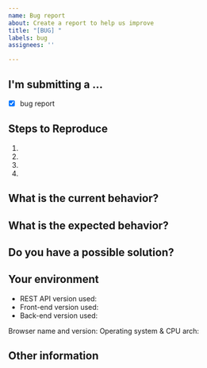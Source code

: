 ```yaml
---
name: Bug report
about: Create a report to help us improve
title: "[BUG] "
labels: bug
assignees: ''

---
```


## I'm submitting a ...

- [x] bug report

## Steps to Reproduce
<!--- Provide a link to a live example, or an unambiguous set of steps to -->
<!--- reproduce this bug. Include code to reproduce, if relevant -->
<!--- If possible include a visual proof of the problem (screenshot, gif or video). -->
1.
2.
3.
4.

## What is the current behavior?
<!--- If describing a bug, tell what happens instead of the expected behavior -->
<!--- If suggesting a change/improvement, explain the difference from current behavior -->

## What is the expected behavior?
<!--- If you're describing a bug, tell what should happen -->
<!--- If you're suggesting a change/improvement, tell how it should work -->

## Do you have a possible solution?
<!--- Not obligatory, but suggest a fix/reason for the bug, -->
<!--- or ideas how to implement the addition or change -->

## Your environment
<!--- Include as many relevant details about the environment you experienced the bug in -->
* REST API version used: 
* Front-end version used: 
* Back-end version used: 

<!-- * Browser name and version, e.g. Chrome 95.0.4638.54 (x86_64):  -->
<!-- * Operating system/cpu architecture -->
Browser name and version: 
Operating system & CPU arch: 

## Other information
<!--- E.g. detailed explanation, related ADRs, stack-traces, related issues, etc. -->
